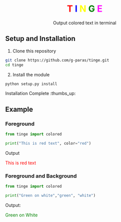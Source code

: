 <h1 style="text-align: center; font-weight: bold">
    <span style="color: red">T</span>
    <span style="color: blue">I</span>
    <span style="color: yellow">N</span>
    <span style="color:green">G</span>
    <span style="color:magenta">E</span>
</h1>
<p style="text-align: center">Output colored text in terminal</p>


## Setup and Installation

1. Clone this repository
```bash
git clone https://github.com/g-paras/tinge.git
cd tinge
```

2. Install the module 
```python
python setup.py install
```

Installation Complete :thumbs_up:


## Example
### Foreground
```python
from tinge import colored

print("This is red text", color="red")
```
Output
<p style="color: red">This is red text</p>

### Foreground and Background
```python
from tinge import colored

print("Green on white","green", "white")
```
Output:
<p><span style="color: green; background: white">Green on White</span></p>
